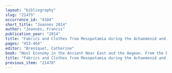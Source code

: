 ```yaml
---
layout: "bibliography"
slug: "21475"
occurrence_id: "4384"
short_title: "Joannès 2014"
author: "Joannès, Francis"
publication_year: "2014"
title: "Fabrics and Clothes from Mesopotamia during the Achaemenid and Seleucid Periods: The Textual References"
pages: "453-464"
editor: "Breniquet, Catherine"
book: "Wool Economy in the Ancient Near East and the Aegean. From the Beginnings of Sheep Husbandry to Institutional Textile Industry (Oxford)"
title: "Fabrics and Clothes from Mesopotamia during the Achaemenid and Seleucid Periods: The Textual References"
previous_item: "21478"
---
```

